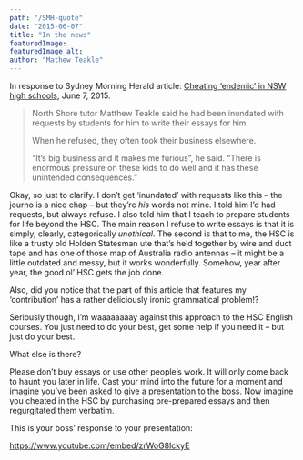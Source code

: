 ```yaml
---
path: "/SMH-quote"
date: "2015-06-07"
title: "In the news"
featuredImage:
featuredImage_alt:
author: "Mathew Teakle"
---
```


In response to Sydney Morning Herald article: [Cheating ‘endemic’ in NSW high schools](https://web.archive.org/web/20190309162849/http://www.smh.com.au/national/education/cheating-endemic-in-nsw-high-schools-20150607-ggw8h9), June 7, 2015.

> North Shore tutor Matthew Teakle said he had been inundated with requests by students for him to write their essays for him.
>
> When he refused, they often took their business elsewhere.
>
> “It’s big business and it makes me furious”, he said. “There is enormous pressure on these kids to do well and it has these unintended consequences.”

Okay, so just to clarify. I don’t get ‘inundated’ with requests like this – the journo is a nice chap – but they’re *his* words not mine. I told him I’d had requests, but always refuse. I also told him that I teach to prepare students for life beyond the HSC. The main reason I refuse to write essays is that it is simply, clearly, categorically *unethical*. The second is that to me, the HSC is like a trusty old Holden Statesman ute that’s held together by wire and duct tape and has one of those map of Australia radio antennas – it might be a little outdated and messy, but it works wonderfully. Somehow, year after year, the good ol’ HSC gets the job done.

Also, did you notice that the part of this article that features my ‘contribution’ has a rather deliciously ironic grammatical problem!?

Seriously though, I’m waaaaaaaay against this approach to the HSC English courses. You just need to do your best, get some help if you need it – but just do your best.

What else is there?

Please don’t buy essays or use other people’s work. It will only come back to haunt you later in life. Cast your mind into the future for a moment and imagine you’ve been asked to give a presentation to the boss. Now imagine you cheated in the HSC by purchasing pre-prepared essays and then regurgitated them verbatim.

This is your boss’ response to your presentation:

<https://www.youtube.com/embed/zrWoG8IckyE>